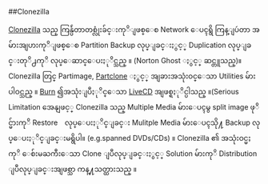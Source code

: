 ##Clonezilla

[Clonezilla](http://clonezilla.org/) သည္ ကြန္ပ်ဴတာတစ္လုံးခ်င္းကုိျဖစ္ေစ Network ေပၚရွိ ကြန္ျပဴတာ အမ်ားအျပားကုိျဖစ္ေစ Partition Backup လုပ္ျခင္းႏွင့္ Duplication လုပ္ျခင္းတုိ႕ကုိ လုပ္ေဆာင္ေပးႏုိင္သည္ ။
(Norton Ghost ႏွင့္ ဆင္တူသည္)။ Clonezilla တြင္ Partimage, [Partclone](http://sourceforge.net/projects/partclone/) ႏွင့္ အျခားအသုံးဝင္ေသာ Utilities မ်ားပါဝင္သည္ ။ [Burn](http://sourceforget.net/projects/clonezilla/files) ၍အသုံးျပဳႏုိင္ေသာ [LiveCD](https://help.ubuntu.com/community/BurningIsoHowto) အျဖစ္ရႏုိင္ပါသည္ ။(Serious Limitation အေနျဖင့္ Clonezilla သည္ Multiple Media မ်ားေပၚမွ split image ဖုိင္မ်ားကုိ Restore　လုပ္ေပးႏုိင္ျခင္း  Mulitple Media မ်ားေပၚသို႔  Backup လုပ္ေပးႏုိင္ျခင္းမရွိပါ။ (e.g.spanned DVDs/CDs) ။ Clonezilla ၏ အသုံးဝင္မႈကုိ ေစ်းမႀကီးေသာ Clone ျပဳလုပ္ျခင္းႏွင့္ Solution မ်ားကုိ Distribution ျပဳလုပ္ျခင္းအျဖစ္သာ ကန္႔သတ္ထားသည္ ။

